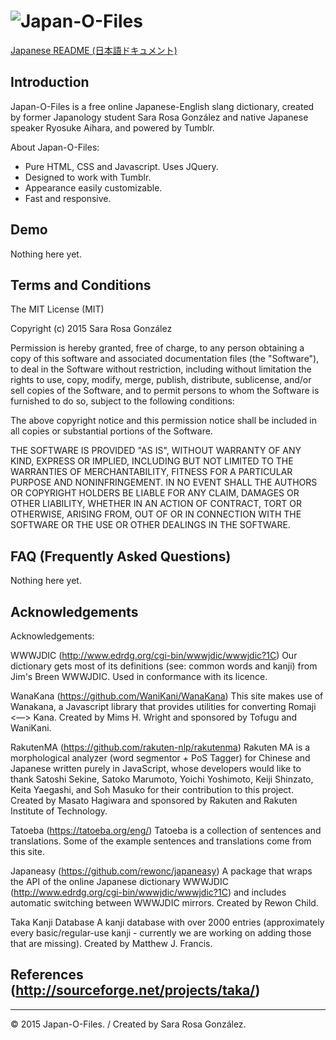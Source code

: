 # ![Japan-O-Files](http://static.tumblr.com/8otujnu/xuknzs8oz/japan-o-files.png "Japan-O-Files")

[Japanese README (日本語ドキュメント)](#)

## Introduction

Japan-O-Files is a free online Japanese-English slang dictionary, created by former Japanology student Sara Rosa González and native Japanese speaker Ryosuke Aihara, and powered by Tumblr.

About Japan-O-Files:
  - Pure HTML, CSS and Javascript. Uses JQuery.
  - Designed to work with Tumblr.
  - Appearance easily customizable. 
  - Fast and responsive.

## Demo

Nothing here yet.

## Terms and Conditions

The MIT License (MIT)

Copyright (c) 2015 Sara Rosa González

Permission is hereby granted, free of charge, to any person obtaining a copy
of this software and associated documentation files (the "Software"), to deal
in the Software without restriction, including without limitation the rights
to use, copy, modify, merge, publish, distribute, sublicense, and/or sell
copies of the Software, and to permit persons to whom the Software is
furnished to do so, subject to the following conditions:

The above copyright notice and this permission notice shall be included in all
copies or substantial portions of the Software.

THE SOFTWARE IS PROVIDED "AS IS", WITHOUT WARRANTY OF ANY KIND, EXPRESS OR
IMPLIED, INCLUDING BUT NOT LIMITED TO THE WARRANTIES OF MERCHANTABILITY,
FITNESS FOR A PARTICULAR PURPOSE AND NONINFRINGEMENT. IN NO EVENT SHALL THE
AUTHORS OR COPYRIGHT HOLDERS BE LIABLE FOR ANY CLAIM, DAMAGES OR OTHER
LIABILITY, WHETHER IN AN ACTION OF CONTRACT, TORT OR OTHERWISE, ARISING FROM,
OUT OF OR IN CONNECTION WITH THE SOFTWARE OR THE USE OR OTHER DEALINGS IN THE
SOFTWARE.

## FAQ (Frequently Asked Questions)

Nothing here yet.

## Acknowledgements

Acknowledgements:

WWWJDIC (http://www.edrdg.org/cgi-bin/wwwjdic/wwwjdic?1C)
Our dictionary gets most of its definitions (see: common words and kanji) from Jim's Breen WWWJDIC. Used in conformance with its licence.

WanaKana (https://github.com/WaniKani/WanaKana)
This site makes use of Wanakana, a Javascript library that provides utilities for converting Romaji <―> Kana. Created by Mims H. Wright and sponsored by Tofugu and WaniKani.

RakutenMA (https://github.com/rakuten-nlp/rakutenma)
Rakuten MA is a morphological analyzer (word segmentor + PoS Tagger) for Chinese and Japanese written purely in JavaScript, whose developers would like to thank Satoshi Sekine, Satoko Marumoto, Yoichi Yoshimoto, Keiji Shinzato, Keita Yaegashi, and Soh Masuko for their contribution to this project. Created by Masato Hagiwara and sponsored by Rakuten and Rakuten Institute of Technology.

Tatoeba (https://tatoeba.org/eng/)
Tatoeba is a collection of sentences and translations. Some of the example sentences and translations come from this site.

Japaneasy (https://github.com/rewonc/japaneasy)
A package that wraps the API of the online Japanese dictionary WWWJDIC (http://www.edrdg.org/cgi-bin/wwwjdic/wwwjdic?1C) and includes automatic switching between WWWJDIC mirrors. Created by Rewon Child.

Taka Kanji Database
A kanji database with over 2000 entries (approximately every basic/regular-use kanji - currently we are working on adding those that are missing). Created by Matthew J. Francis.

## References (http://sourceforge.net/projects/taka/)

---

&copy; 2015 Japan-O-Files. / Created by Sara Rosa González.
